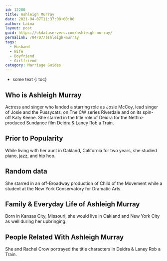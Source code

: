 ```yaml
---
id: 12280
title: Ashleigh Murray
date: 2021-04-07T11:37:08+00:00
author: Laima
layout: post
guid: https://ukdataservers.com/ashleigh-murray/
permalink: /04/07/ashleigh-murray
tags:
  - Husband
  - Wife
  - Boyfriend
  - Girlfriend
category: Marriage Guides
---
```


* some text
{: toc}


## Who is Ashleigh Murray
                  
                  
                  
Actress and singer who landed a starring role as Josie McCoy, lead singer of Josie and the Pussycats, on The CW series Riverdale and on its spin-off Katy Keene. She starred in the title role of Deidra for the Netflix-produced Sundance film Deidra & Laney Rob a Train. 
                  
              
            
              
            
                
                
                
## Prior to Popularity
                  
                  
                  
While living with her aunt in Oakland, California for two years, she studied piano, jazz, and hip hop.
                  
              
            
              
            
                
                
                
## Random data
                  
                  
                  
She starred in an off-Broadway production of Child of the Movement while a student at the New York Conservatory for Dramatic Arts.
                  
              
            
              
            
                
                
                
## Family & Everyday Life of Ashleigh Murray
                  
                  
                  
Born in Kansas City, Missouri, she would live in Oakland and New York City as well during her upbringing.
                  
              
            
              
            
                
                
                
## People Related With Ashleigh Murray
                  
                  
                  
She and Rachel Crow portrayed the title characters in Deidra & Laney Rob a Train.
                  
              
            
              
            
                
              
            
              
              
            
            
              
            
          
          
          